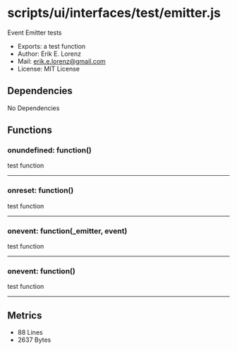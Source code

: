 # scripts/ui/interfaces/test/emitter.js


Event Emitter tests

* Exports: a test function
* Author: Erik E. Lorenz 
* Mail: <erik.e.lorenz@gmail.com>
* License: MIT License


## Dependencies

No Dependencies

## Functions

###         onundefined: function()
test function

---


###         onreset: function()
test function

---


###         onevent: function(_emitter, event)
test function

---


###         onevent: function()
test function

---

## Metrics

* 88 Lines
* 2637 Bytes

